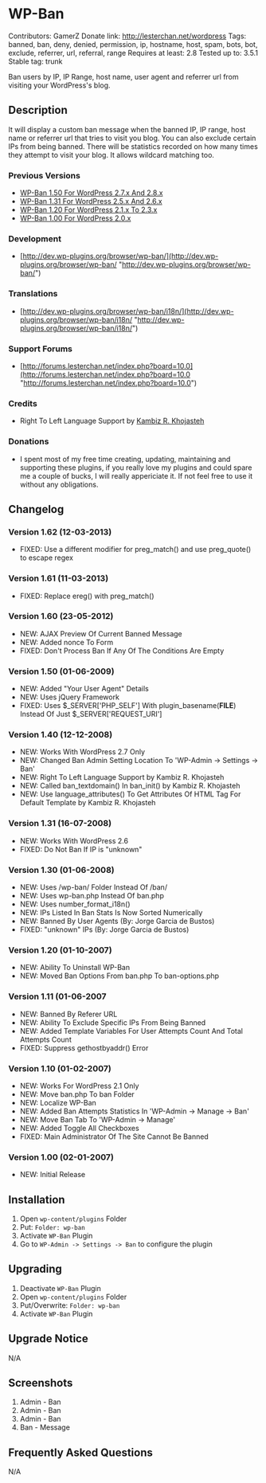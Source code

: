 # WP-Ban
Contributors: GamerZ
Donate link: http://lesterchan.net/wordpress
Tags: banned, ban, deny, denied, permission, ip, hostname, host, spam, bots, bot, exclude, referrer, url, referral, range
Requires at least: 2.8
Tested up to: 3.5.1
Stable tag: trunk

Ban users by IP, IP Range, host name, user agent and referrer url from visiting your WordPress's blog.

## Description

It will display a custom ban message when the banned IP, IP range, host name or referrer url that tries to visit you blog. You can also exclude certain IPs from being banned. There will be statistics recorded on how many times they attempt to visit your blog. It allows wildcard matching too.

### Previous Versions
* [WP-Ban 1.50 For WordPress 2.7.x And 2.8.x](http://downloads.wordpress.org/plugin/wp-ban.1.50.zip "WP-Ban 1.50 For WordPress 2.7.x And 2.8.x")
* [WP-Ban 1.31 For WordPress 2.5.x And 2.6.x](http://downloads.wordpress.org/plugin/wp-ban.1.31.zip "WP-Ban 1.31 For WordPress 2.5.x And 2.6.x")
* [WP-Ban 1.20 For WordPress 2.1.x To 2.3.x](http://downloads.wordpress.org/plugin/wp-ban.1.20.zip "WP-Ban 1.20 For WordPress 2.1.x To 2.3.x")
* [WP-Ban 1.00 For WordPress 2.0.x](http://downloads.wordpress.org/plugin/wp-ban.1.00.zip "WP-Ban 1.00 For WordPress 2.0.x")

### Development
* [http://dev.wp-plugins.org/browser/wp-ban/](http://dev.wp-plugins.org/browser/wp-ban/ "http://dev.wp-plugins.org/browser/wp-ban/")

### Translations
* [http://dev.wp-plugins.org/browser/wp-ban/i18n/](http://dev.wp-plugins.org/browser/wp-ban/i18n/ "http://dev.wp-plugins.org/browser/wp-ban/i18n/")

### Support Forums
* [http://forums.lesterchan.net/index.php?board=10.0](http://forums.lesterchan.net/index.php?board=10.0 "http://forums.lesterchan.net/index.php?board=10.0")

### Credits
* Right To Left Language Support by [Kambiz R. Khojasteh](http://persian-programming.com/ "Kambiz R. Khojasteh")

### Donations
* I spent most of my free time creating, updating, maintaining and supporting these plugins, if you really love my plugins and could spare me a couple of bucks, I will really appericiate it. If not feel free to use it without any obligations.

## Changelog

### Version 1.62 (12-03-2013)
* FIXED: Use a different modifier for preg_match() and use preg_quote() to escape regex

### Version 1.61 (11-03-2013)
* FIXED: Replace ereg() with preg_match()

### Version 1.60 (23-05-2012)
* NEW: AJAX Preview Of Current Banned Message
* NEW: Added nonce To Form
* FIXED: Don't Process Ban If Any Of The Conditions Are Empty

### Version 1.50 (01-06-2009)
* NEW: Added "Your User Agent" Details
* NEW: Uses jQuery Framework
* FIXED: Uses $_SERVER['PHP_SELF'] With plugin_basename(__FILE__) Instead Of Just $_SERVER['REQUEST_URI']

### Version 1.40 (12-12-2008)
* NEW: Works With WordPress 2.7 Only
* NEW: Changed Ban Admin Setting Location To 'WP-Admin -> Settings -> Ban'
* NEW: Right To Left Language Support by Kambiz R. Khojasteh
* NEW: Called ban_textdomain() In ban_init() by Kambiz R. Khojasteh
* NEW: Use language_attributes() To Get Attributes Of HTML Tag For Default Template by Kambiz R. Khojasteh

### Version 1.31 (16-07-2008)
* NEW: Works With WordPress 2.6
* FIXED: Do Not Ban If IP is "unknown"

### Version 1.30 (01-06-2008)
* NEW: Uses /wp-ban/ Folder Instead Of /ban/
* NEW: Uses wp-ban.php Instead Of ban.php
* NEW: Uses number_format_i18n()
* NEW: IPs Listed In Ban Stats Is Now Sorted Numerically
* NEW: Banned By User Agents (By: Jorge Garcia de Bustos)
* FIXED: "unknown" IPs (By: Jorge Garcia de Bustos)

### Version 1.20 (01-10-2007)
* NEW: Ability To Uninstall WP-Ban
* NEW: Moved Ban Options From ban.php To ban-options.php

### Version 1.11 (01-06-2007
* NEW: Banned By Referer URL
* NEW: Ability To Exclude Specific IPs From Being Banned
* NEW: Added Template Variables For User Attempts Count And Total Attempts Count
* FIXED: Suppress gethostbyaddr() Error

### Version 1.10 (01-02-2007)
* NEW: Works For WordPress 2.1 Only
* NEW: Move ban.php To ban Folder
* NEW: Localize WP-Ban
* NEW: Added Ban Attempts Statistics In 'WP-Admin -> Manage -> Ban'
* NEW: Move Ban Tab To 'WP-Admin -> Manage'
* NEW: Added Toggle All Checkboxes
* FIXED: Main Administrator Of The Site Cannot Be Banned

### Version 1.00 (02-01-2007)
* NEW: Initial Release

## Installation

1. Open `wp-content/plugins` Folder
2. Put: `Folder: wp-ban`
3. Activate `WP-Ban` Plugin
4. Go to `WP-Admin -> Settings -> Ban` to configure the plugin

## Upgrading

1. Deactivate `WP-Ban` Plugin
2. Open `wp-content/plugins` Folder
3. Put/Overwrite: `Folder: wp-ban`
4. Activate `WP-Ban` Plugin

## Upgrade Notice

N/A

## Screenshots

1. Admin - Ban
2. Admin - Ban
3. Admin - Ban
4. Ban - Message

## Frequently Asked Questions

N/A
